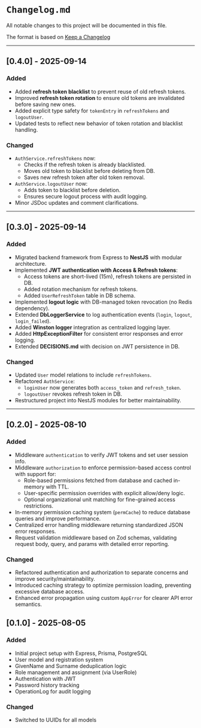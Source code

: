 # `Changelog.md`

All notable changes to this project will be documented in this file.

The format is based on [Keep a Changelog](https://keepachangelog.com/en/1.0.0/)

---

## [0.4.0] - 2025-09-14

### Added
- Added **refresh token blacklist** to prevent reuse of old refresh tokens.
- Improved **refresh token rotation** to ensure old tokens are invalidated before saving new ones.
- Added explicit type safety for `tokenEntry` in `refreshTokens` and `logoutUser`.
- Updated tests to reflect new behavior of token rotation and blacklist handling.

### Changed
- `AuthService.refreshTokens` now:
  - Checks if the refresh token is already blacklisted.
  - Moves old token to blacklist before deleting from DB.
  - Saves new refresh token after old token removal.
- `AuthService.logoutUser` now:
  - Adds token to blacklist before deletion.
  - Ensures secure logout process with audit logging.
- Minor JSDoc updates and comment clarifications.

---

## [0.3.0] - 2025-09-14

### Added
- Migrated backend framework from Express to **NestJS** with modular architecture.
- Implemented **JWT authentication with Access & Refresh tokens**:
  - Access tokens are short-lived (15m), refresh tokens are persisted in DB.
  - Added rotation mechanism for refresh tokens.
  - Added `UserRefreshToken` table in DB schema.
- Implemented **logout logic** with DB-managed token revocation (no Redis dependency).
- Extended **DbLoggerService** to log authentication events (`login`, `logout`, `login_failed`).
- Added **Winston logger** integration as centralized logging layer.
- Added **HttpExceptionFilter** for consistent error responses and error logging.
- Extended **DECISIONS.md** with decision on JWT persistence in DB.

### Changed
- Updated `User` model relations to include `refreshTokens`.
- Refactored `AuthService`:
  - `loginUser` now generates both `access_token` and `refresh_token`.
  - `logoutUser` revokes refresh token in DB.
- Restructured project into NestJS modules for better maintainability.

---

## [0.2.0] - 2025-08-10

### Added

- Middleware `authentication` to verify JWT tokens and set user session info.
- Middleware `authorization` to enforce permission-based access control with support for:
  - Role-based permissions fetched from database and cached in-memory with TTL.
  - User-specific permission overrides with explicit allow/deny logic.
  - Optional organizational unit matching for fine-grained access restrictions.
- In-memory permission caching system (`permCache`) to reduce database queries and improve performance.
- Centralized error handling middleware returning standardized JSON error responses.
- Request validation middleware based on Zod schemas, validating request body, query, and params with detailed error reporting.

### Changed

- Refactored authentication and authorization to separate concerns and improve security/maintainability.
- Introduced caching strategy to optimize permission loading, preventing excessive database access.
- Enhanced error propagation using custom `AppError` for clearer API error semantics.

## [0.1.0] - 2025-08-05

### Added

- Initial project setup with Express, Prisma, PostgreSQL
- User model and registration system
- GivenName and Surname deduplication logic
- Role management and assignment (via UserRole)
- Authentication with JWT
- Password history tracking
- OperationLog for audit logging

### Changed

- Switched to UUIDs for all models
